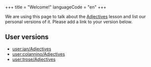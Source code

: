 +++
title = "Welcome!"
languageCode = "en"
+++

We are using this page to talk about the [Adjectives](/en/Adjectives)
lesson and list our personal versions of it. Please add a link to your
version below.

## User versions

  - [user:ian/Adjectives](/user/ian/Adjectives)
  - [user:colannino/Adjectives](/user/colannino/Adjectives)
  - [user:trose/Adjectives](/user/trose/Adjectives)

